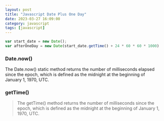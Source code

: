 ```yaml
---
layout: post
title: "Javascript Date Plus One Day"
date: 2023-03-27 16:09:00
category: javascript
tags: [javascript]
---
```


```javascript
var start_date = new Date();
var afterOneDay = new Date(start_date.getTime() + 24 * 60 * 60 * 1000);
```

### Date.now()
The Date.now() static method returns the number of milliseconds elapsed since the epoch, which is defined as the midnight at the beginning of January 1, 1970, UTC.

### getTime()
> The getTime() method returns the number of milliseconds since the epoch, which is defined as the midnight at the beginning of January 1, 1970, UTC.

[jekyll]: http://jekyllrb.com
[jekyll-gh]: https://github.com/jekyll/jekyll
[jekyll-help]: https://github.com/jekyll/jekyll-help


